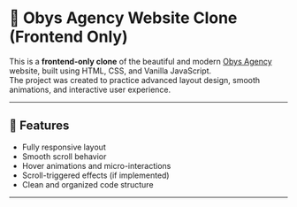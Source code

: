 # 🎨 Obys Agency Website Clone (Frontend Only)

This is a **frontend-only clone** of the beautiful and modern [Obys Agency](https://obys.agency/) website, built using HTML, CSS, and Vanilla JavaScript.  
The project was created to practice advanced layout design, smooth animations, and interactive user experience.

---

## 📌 Features

- Fully responsive layout
- Smooth scroll behavior
- Hover animations and micro-interactions
- Scroll-triggered effects (if implemented)
- Clean and organized code structure

---

